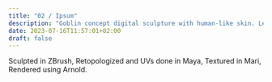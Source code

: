 ```yaml
---
title: "02 / Ipsum"
description: "Goblin concept digital sculpture with human-like skin. Learned a lot of quick tips and look development."
date: 2023-07-16T11:57:01+02:00
draft: false
---
```


Sculpted in ZBrush, Retopologized and UVs done in Maya, Textured in Mari, Rendered using Arnold.